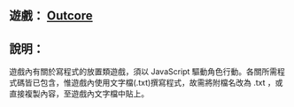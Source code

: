 ## 遊戲： [Outcore](https://store.steampowered.com/app/1275670/Outcore_Desktop_Adventure/)

## 說明：

遊戲內有關於寫程式的放置類遊戲，須以 JavaScript 驅動角色行動。各關所需程式碼皆已包含，惟遊戲內使用文字檔(.txt)撰寫程式，故需將附檔名改為 .txt ，或直接複製內容，至遊戲內文字檔中貼上。 
